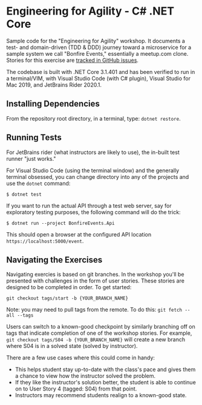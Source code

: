 # Engineering for Agility - C# .NET Core

Sample code for the "Engineering for Agility" workshop. It documents a test- and domain-driven (TDD & DDD) journey toward a microservice for a sample system we call "Bonfire Events," essentially a meetup.com clone. Stories for this exercise are [tracked in GitHub issues](https://github.com/dojokata/e4a-dotnetcore/issues).

The codebase is built with .NET Core 3.1.401 and has been verified to run in a terminal/VIM, with Visual Studio Code (with C# plugin), Visual Studio for Mac 2019, and JetBrains Rider 2020.1.

## Installing Dependencies

From the repository root directory, in a terminal, type: `dotnet restore`.

## Running Tests 

For JetBrains rider (what instructors are likely to use), the in-built test runner "just works."

For Visual Studio Code (using the terminal window) and the generally terminal obsessed, you can change directory into any of the projects and use the `dotnet` command:

`$ dotnet test`

If you want to run the actual API through a test web server, say for exploratory testing purposes, the following command will do the trick:

`$ dotnet run --project BonfireEvents.Api`

This should open a browser at the configured API location `https://localhost:5000/event`.

## Navigating the Exercises

Navigating exercies is based on git branches. In the workshop you'll be presented with challenges in the form of user stories. These stories are designed to be completed in order. To get started:

 ```{bash}
 git checkout tags/start -b {YOUR_BRANCH_NAME}
```
 
 Note: you may need to pull tags from the remote. To do this: `git fetch --all --tags`

Users can switch to a known-good checkpoint by similarly branching off on tags that indicate completion of one of the workshop stories. For example, `git checkout tags/S04 -b {YOUR_BRANCH_NAME}` will create a new branch where S04 is in a solved state (solved by instructor).

There are a few use cases where this could come in handy:

- This helps student stay up-to-date with the class's pace and gives them a chance to view how the instructor solved the problem. 
- If they like the instructor's solution better, the student is able to continue on to User Story 4 (tagged: S04) from that point.
- Instructors may recommend students realign to a known-good state.